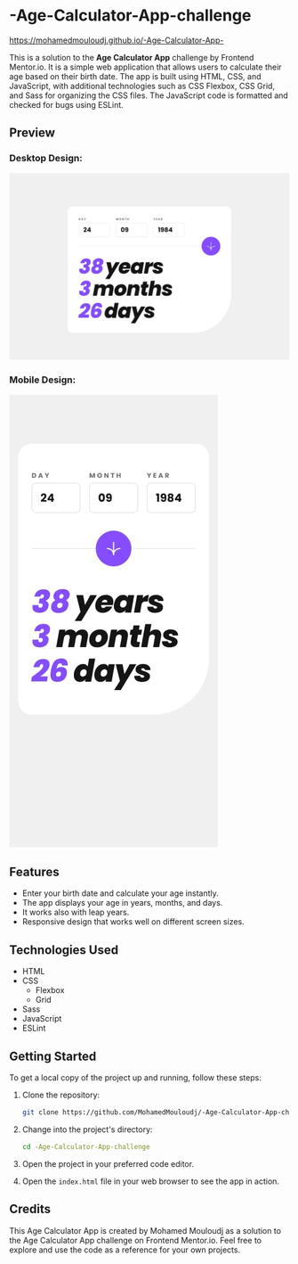 # -Age-Calculator-App-challenge

https://mohamedmouloudj.github.io/-Age-Calculator-App-

This is a solution to the **Age Calculator App** challenge by Frontend Mentor.io. It is a simple web application that allows users to calculate their age based on their birth date. The app is built using HTML, CSS, and JavaScript, with additional technologies such as CSS Flexbox, CSS Grid, and Sass for organizing the CSS files. The JavaScript code is formatted and checked for bugs using ESLint.

## Preview
### Desktop Design:
![Age Calculator App Preview](./design/desktop-completed.jpg)

### Mobile Design:
![Age Calculator App Preview](./design/mobile-design.jpg)

## Features

- Enter your birth date and calculate your age instantly.
- The app displays your age in years, months, and days.
- It works also with leap years.
- Responsive design that works well on different screen sizes.

## Technologies Used

- HTML
- CSS
  - Flexbox
  - Grid
- Sass
- JavaScript
- ESLint

## Getting Started

To get a local copy of the project up and running, follow these steps:

1. Clone the repository:
    ```bash
    git clone https://github.com/MohamedMouloudj/-Age-Calculator-App-challenge
    
2. Change into the project's directory:
   ```bash
   cd -Age-Calculator-App-challenge
   
3. Open the project in your preferred code editor.

4. Open the `index.html` file in your web browser to see the app in action.

## Credits

This Age Calculator App is created by Mohamed Mouloudj as a solution to the Age Calculator App challenge on Frontend Mentor.io. Feel free to explore and use the code as a reference for your own projects.

